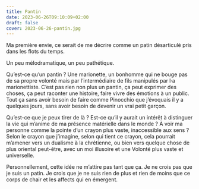 ```yaml
---
title: Pantin
date: 2023-06-26T09:10:09+02:00
draft: false
cover: 2023-06-26-pantin.jpg
---
```

Ma première envie, ce serait de me décrire comme un patin désarticulé pris dans les flots du temps.

Un peu mélodramatique, un peu pathétique.

Qu’est-ce qu’un pantin ? Une marionette, un bonhomme qui ne bouge pas de sa propre volonté mais par l’intermédiaire de fils manipulés par l·a marionettiste. C’est pas rien non plus un pantin, ça peut exprimer des choses, ça peut raconter une histoire, faire vivre des émotions à un public. Tout ça sans avoir besoin de faire comme Pinocchio que j’évoquais il y a quelques jours, sans avoir besoin de devenir un vrai petit garçon.

Qu’est-ce que je peux tirer de là ? Est-ce qu’il y aurait un intérêt à distinguer la vie qui m’anime de ma présence matérielle dans le monde ? À voir ma personne comme la pointe d’un crayon plus vaste, inaccessible aux sens ? Selon le crayon que j’imagine, selon qui tient ce crayon, cela pourrait m’amener vers un dualisme à la chrétienne, ou bien vers quelque chose de plus oriental peut-être, avec un moi illusoire et une Volonté plus vaste et universelle.

Personnellement, cette idée ne m’attire pas tant que ça. Je ne crois pas que je suis un patin. Je crois que je ne suis rien de plus et rien de moins que ce corps de chair et les affects qui en émergent.

